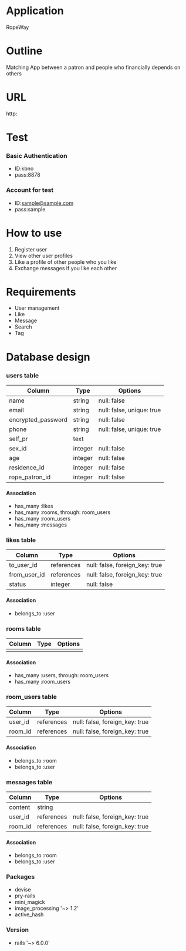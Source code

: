 # Application
RopeWay

# Outline
Matching App between a patron and people who financially depends on others 

# URL
http:

# Test 
### Basic Authentication
- ID:kbno
- pass:8878 
### Account for test
- ID:sample@sample.com
- pass:sample

# How to use
1. Register user
2. View other user profiles
3. Like a profile of other people who you like 
4. Exchange messages if you like each other

# Requirements
- User management
- Like 
- Message
- Search
- Tag

# Database design
### users table
| Column             | Type    | Options                   |
| ------------------ | ------- | ------------------------- |
| name               | string  | null: false               |
| email              | string  | null: false, unique: true |
| encrypted_password | string  | null: false               |
| phone              | string  | null: false, unique: true | 
| self_pr            | text    |                           |
| sex_id             | integer | null: false               |
| age                | integer | null: false               |
| residence_id       | integer | null: false               |
| rope_patron_id     | integer | null: false               |
#### Association
- has_many :likes
- has_many :rooms, through: room_users
- has_many :room_users
- has_many :messages


### likes table
| Column       | Type       | Options                        |
| ------------ | ---------- | ------------------------------ |
| to_user_id   | references | null: false, foreign_key: true |
| from_user_id | references | null: false, foreign_key: true |
| status       | integer    | null: false                    |
#### Association
- belongs_to :user

### rooms table
| Column | Type | Options |
| ------ | ---- | ------- |
|        |      |         |
#### Association
- has_many :users, through: room_users
- has_many :room_users

### room_users table
| Column    | Type       | Options                        |
| --------- | ---------- | ------------------------------ |
| user_id   | references | null: false, foreign_key: true |
| room_id   | references | null: false, foreign_key: true |
#### Association
- belongs_to :room
- belongs_to :user

### messages table
| Column     | Type       | Options                        |
| ---------- | ---------- | ------------------------------ |
| content    | string     |                                |
| user_id    | references | null: false, foreign_key: true |
| room_id    | references | null: false, foreign_key: true |
#### Association
- belongs_to :room
- belongs_to :user

### Packages
- devise
- pry-rails
- mini_magick
- image_processing '~> 1.2'
- active_hash

### Version
- rails '~> 6.0.0'